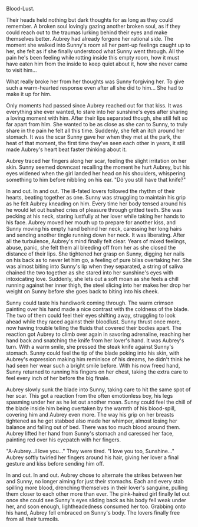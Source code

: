 Blood-Lust.

Their heads held nothing but dark thoughts for as long as they could remember. A broken soul lovingly gazing another broken soul, as if they could reach out to the traumas lurking behind their eyes and make themselves better.
Aubrey had already forgone her rational side. The moment she walked into Sunny's room all her pent-up feelings caught up to her, she felt as if she finally understood what Sunny went through. All the pain he's been feeling while rotting inside this empty room, how it must have eaten him from the inside to keep quiet about it, how she never came to visit him...

What really broke her from her thoughts was Sunny forgiving her. To give such a warm-hearted response even after all she did to him...
She had to make it up for him.

Only moments had passed since Aubrey reached out for that kiss. It was everything she ever wanted, to stare into her sunshine's eyes after sharing a loving moment with him. After their lips separated though, she still felt so far apart from him. She wanted to be as close as she can to Sunny, to truly share in the pain he felt all this time.
Suddenly, she felt an itch around her stomach. It was the scar Sunny gave her when they met at the park, the heat of that moment, the first time they've seen each other in years, it still made Aubrey's heart beat faster thinking about it.

Aubrey traced her fingers along her scar, feeling the slight irritation on her skin. Sunny seemed downcast recalling the moment he hurt Aubrey, but his eyes widened when the girl landed her head on his shoulders, whispering something to him before nibbling on his ear.
"Do you still have that knife?"


In and out. In and out. The ill-fated lovers followed the rhythm of their hearts, beating together as one.
Sunny was struggling to maintain his grip as he felt Aubrey kneading on him. Every time her body tensed around his he would let out hushed cries of pleasure through gritted teeth. She was pecking at his neck, staring lustfully at her lover while taking her hands to his face. Aubrey moved her mouth up to prepare for another kiss, and Sunny moving his empty hand behind her neck, caressing her long hairs and sending another tingle running down her neck.
It was liberating. After all the turbulence, Aubrey's mind finally felt clear. Years of mixed feelings, abuse, panic, she felt them all bleeding off from her as she closed the distance of their lips. She tightened her grasp on Sunny, digging her nails on his back as to never let him go, a feeling of pure bliss overtaking her. 
She was almost biting into Sunny's lip when they separated, a string of saliva chained the two together as she stared into her sunshine's eyes with intoxicating love. Suddenly, she lets out a soft moan as she feels a chill running against her inner thigh, the steel slicing into her makes her drop her weight on Sunny before she goes back to biting into his cheek.

Sunny could taste his handiwork coming through. The warm crimson painting over his hand made a nice contrast with the coldness of the blade. The two of them could feel their eyes shifting away, struggling to look ahead while they raced against their bloodlust. Sunny thrust once more, now having trouble telling the fluids that covered their bodies apart. The reaction got Aubrey to climb over again in savoring adrenaline, reaching her hand back and snatching the knife from her lover's hand.
It was Aubrey's turn. With a warm smile, she pressed the steak knife against Sunny's stomach. Sunny could feel the tip of the blade poking into his skin, with Aubrey's expression making him reminisce of his dreams, he didn't think he had seen her wear such a bright smile before. With his now freed hand, Sunny returned to running his fingers on her chest, taking the extra care to feel every inch of her before the big finale.

Aubrey slowly sunk the blade into Sunny, taking care to hit the same spot of her scar. This got a reaction from the often emotionless boy, his legs spasming under her as he let out another moan. Sunny could feel the chill of the blade inside him being overtaken by the warmth of his blood-spill, covering him and Aubrey even more. The way his grip on her breasts tightened as he got stabbed also made her whimper, almost losing her balance and falling out of bed.
There was too much blood around them. Aubrey lifted her hand from Sunny's stomach and caressed her face, painting red over his eyepatch with her fingers.

"A-Aubrey...I love you..."
They were tired.
"I love you too, Sunshine..."
Aubrey softly twirled her fingers around his hair, giving her lover a final gesture and kiss before sending him off.

In and out. In and out.
Aubrey chose to alternate the strikes between her and Sunny, no longer aiming for just their stomachs.  Each and every stab spilling more blood, drenching themselves in their lover's sanguine, pulling them closer to each other more than ever. The pink-haired girl finally let out once she could see Sunny's eyes sliding back as his body fell weak under her, and soon enough, lightheadedness consumed her too. Grabbing onto his hand, Aubrey fell embraced on Sunny's body. The lovers finally free from all their turmoils.